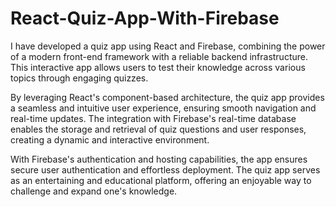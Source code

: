 # React-Quiz-App-With-Firebase
I have developed a quiz app using React and Firebase, combining the power of a modern front-end framework with a reliable backend infrastructure. This interactive app allows users to test their knowledge across various topics through engaging quizzes.

By leveraging React's component-based architecture, the quiz app provides a seamless and intuitive user experience, ensuring smooth navigation and real-time updates. The integration with Firebase's real-time database enables the storage and retrieval of quiz questions and user responses, creating a dynamic and interactive environment.

With Firebase's authentication and hosting capabilities, the app ensures secure user authentication and effortless deployment. The quiz app serves as an entertaining and educational platform, offering an enjoyable way to challenge and expand one's knowledge.
